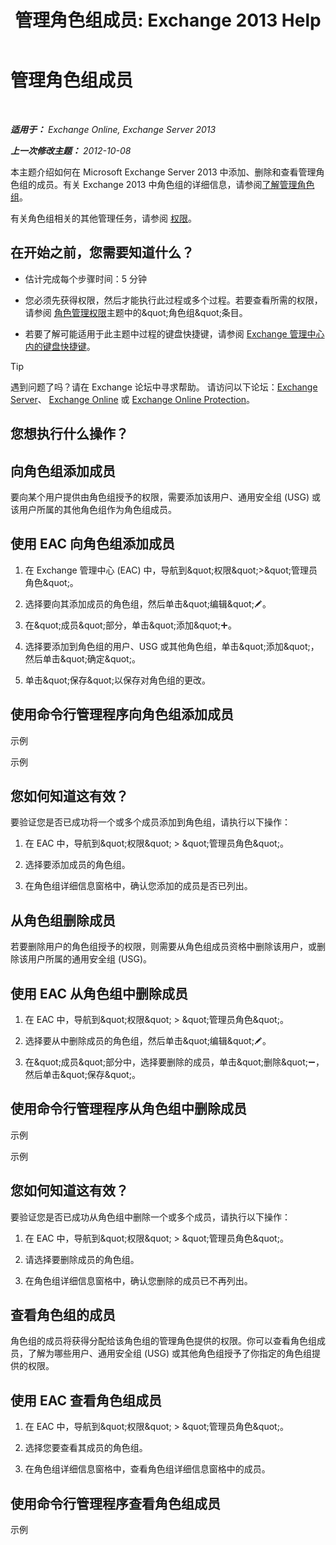 ﻿---
title: '管理角色组成员: Exchange 2013 Help'
TOCTitle: 管理角色组成员
ms:assetid: c064729d-7cda-47fc-b105-acf4b300d430
ms:mtpsurl: https://technet.microsoft.com/zh-cn/library/JJ657492(v=EXCHG.150)
ms:contentKeyID: 50491583
ms.date: 05/21/2018
mtps_version: v=EXCHG.150
ms.translationtype: MT
---

# 管理角色组成员

 

_**适用于：** Exchange Online, Exchange Server 2013_

_**上一次修改主题：** 2012-10-08_

本主题介绍如何在 Microsoft Exchange Server 2013 中添加、删除和查看管理角色组的成员。有关 Exchange 2013 中角色组的详细信息，请参阅[了解管理角色组](understanding-management-role-groups-exchange-2013-help.md)。

有关角色组相关的其他管理任务，请参阅 [权限](permissions-exchange-2013-help.md)。

## 在开始之前，您需要知道什么？

  - 估计完成每个步骤时间：5 分钟

  - 您必须先获得权限，然后才能执行此过程或多个过程。若要查看所需的权限，请参阅 [角色管理权限](role-management-permissions-exchange-2013-help.md)主题中的\&quot;角色组\&quot;条目。

  - 若要了解可能适用于此主题中过程的键盘快捷键，请参阅 [Exchange 管理中心内的键盘快捷键](keyboard-shortcuts-in-the-exchange-admin-center-exchange-online-protection-help.md)。

> [!tip]
> 遇到问题了吗？请在 Exchange 论坛中寻求帮助。 请访问以下论坛：<a href="https://go.microsoft.com/fwlink/p/?linkid=60612">Exchange Server</a>、 <a href="https://go.microsoft.com/fwlink/p/?linkid=267542">Exchange Online</a> 或 <a href="https://go.microsoft.com/fwlink/p/?linkid=285351">Exchange Online Protection</a>。


## 您想执行什么操作？

## 向角色组添加成员

要向某个用户提供由角色组授予的权限，需要添加该用户、通用安全组 (USG) 或该用户所属的其他角色组作为角色组成员。

## 使用 EAC 向角色组添加成员

1.  在 Exchange 管理中心 (EAC) 中，导航到\&quot;权限\&quot;\>\&quot;管理员角色\&quot;。

2.  选择要向其添加成员的角色组，然后单击\&quot;编辑\&quot;![编辑图标](images/Bb124582.6f53ccb2-1f13-4c02-bea0-30690e6ea71d(EXCHG.150).gif "编辑图标")。

3.  在\&quot;成员\&quot;部分，单击\&quot;添加\&quot;![添加图标](images/JJ218640.c1e75329-d6d7-4073-a27d-498590bbb558(EXCHG.150).gif "添加图标")。

4.  选择要添加到角色组的用户、USG 或其他角色组，单击\&quot;添加\&quot;，然后单击\&quot;确定\&quot;。

5.  单击\&quot;保存\&quot;以保存对角色组的更改。

## 使用命令行管理程序向角色组添加成员

示例

示例

## 您如何知道这有效？

要验证您是否已成功将一个或多个成员添加到角色组，请执行以下操作：

1.  在 EAC 中，导航到\&quot;权限\&quot; \> \&quot;管理员角色\&quot;。

2.  选择要添加成员的角色组。

3.  在角色组详细信息窗格中，确认您添加的成员是否已列出。

## 从角色组删除成员

若要删除用户的角色组授予的权限，则需要从角色组成员资格中删除该用户，或删除该用户所属的通用安全组 (USG)。

## 使用 EAC 从角色组中删除成员

1.  在 EAC 中，导航到\&quot;权限\&quot; \> \&quot;管理员角色\&quot;。

2.  选择要从中删除成员的角色组，然后单击\&quot;编辑\&quot;![编辑图标](images/Bb124582.6f53ccb2-1f13-4c02-bea0-30690e6ea71d(EXCHG.150).gif "编辑图标")。

3.  在\&quot;成员\&quot;部分中，选择要删除的成员，单击\&quot;删除\&quot;![删除图标](images/JJ657492.479b6ced-8d64-4277-a725-f17fea202b28(EXCHG.150).gif "删除图标")，然后单击\&quot;保存\&quot;。

## 使用命令行管理程序从角色组中删除成员

示例

示例

## 您如何知道这有效？

要验证您是否已成功从角色组中删除一个或多个成员，请执行以下操作：

1.  在 EAC 中，导航到\&quot;权限\&quot; \> \&quot;管理员角色\&quot;。

2.  请选择要删除成员的角色组。

3.  在角色组详细信息窗格中，确认您删除的成员已不再列出。

## 查看角色组的成员

角色组的成员将获得分配给该角色组的管理角色提供的权限。你可以查看角色组成员，了解为哪些用户、通用安全组 (USG) 或其他角色组授予了你指定的角色组提供的权限。

## 使用 EAC 查看角色组成员

1.  在 EAC 中，导航到\&quot;权限\&quot; \> \&quot;管理员角色\&quot;。

2.  选择您要查看其成员的角色组。

3.  在角色组详细信息窗格中，查看角色组详细信息窗格中的成员。

## 使用命令行管理程序查看角色组成员

示例

